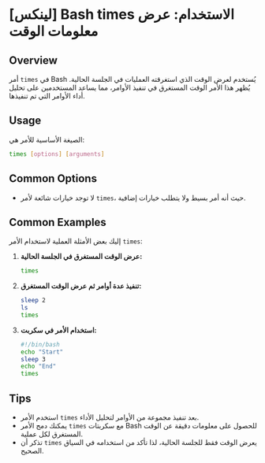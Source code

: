 # [لينكس] Bash times الاستخدام: عرض معلومات الوقت

## Overview
أمر `times` في Bash يُستخدم لعرض الوقت الذي استغرقته العمليات في الجلسة الحالية. يُظهر هذا الأمر الوقت المستغرق في تنفيذ الأوامر، مما يساعد المستخدمين على تحليل أداء الأوامر التي تم تنفيذها.

## Usage
الصيغة الأساسية للأمر هي:

```bash
times [options] [arguments]
```

## Common Options
- لا توجد خيارات شائعة لأمر `times`، حيث أنه أمر بسيط ولا يتطلب خيارات إضافية.

## Common Examples
إليك بعض الأمثلة العملية لاستخدام الأمر `times`:

1. **عرض الوقت المستغرق في الجلسة الحالية:**
   ```bash
   times
   ```

2. **تنفيذ عدة أوامر ثم عرض الوقت المستغرق:**
   ```bash
   sleep 2
   ls
   times
   ```

3. **استخدام الأمر في سكربت:**
   ```bash
   #!/bin/bash
   echo "Start"
   sleep 3
   echo "End"
   times
   ```

## Tips
- استخدم الأمر `times` بعد تنفيذ مجموعة من الأوامر لتحليل الأداء.
- يمكنك دمج الأمر `times` مع سكربتات Bash للحصول على معلومات دقيقة عن الوقت المستغرق لكل عملية.
- تذكر أن `times` يعرض الوقت فقط للجلسة الحالية، لذا تأكد من استخدامه في السياق الصحيح.